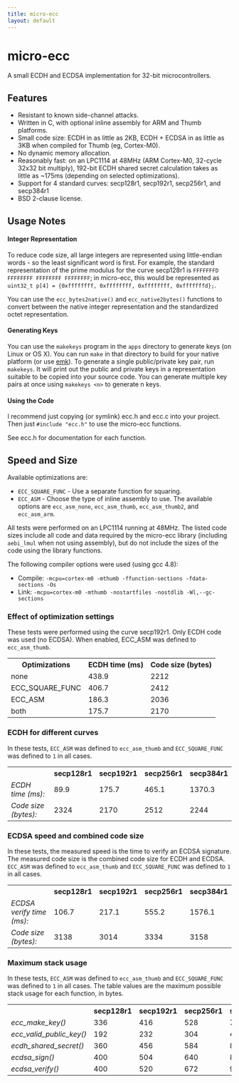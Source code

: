 ```yaml
---
title: micro-ecc
layout: default
---
```


micro-ecc
==========

A small ECDH and ECDSA implementation for 32-bit microcontrollers.

Features
--------

 * Resistant to known side-channel attacks.
 * Written in C, with optional inline assembly for ARM and Thumb platforms.
 * Small code size: ECDH in as little as 2KB, ECDH + ECDSA in as little as 3KB when compiled for Thumb (eg, Cortex-M0).
 * No dynamic memory allocation.
 * Reasonably fast: on an LPC1114 at 48MHz (ARM Cortex-M0, 32-cycle 32x32 bit multiply), 192-bit ECDH shared secret calculation takes as little as ~175ms (depending on selected optimizations).
 * Support for 4 standard curves: secp128r1, secp192r1, secp256r1, and secp384r1
 * BSD 2-clause license.

Usage Notes
-----------

#### Integer Representation ####

To reduce code size, all large integers are represented using little-endian words - so the least significant word is first. For example, the standard representation of the prime modulus for the curve secp128r1 is `FFFFFFFD FFFFFFFF FFFFFFFF FFFFFFFF`; in micro-ecc, this would be represented as `uint32_t p[4] = {0xffffffff, 0xffffffff, 0xffffffff, 0xfffffffd};`.

You can use the `ecc_bytes2native()` and `ecc_native2bytes()` functions to convert between the native integer representation and the standardized octet representation.

#### Generating Keys ####

You can use the `makekeys` program in the `apps` directory to generate keys (on Linux or OS X). You can run `make` in that directory to build for your native platform (or use [emk](http://kmackay.ca/emk)). To generate a single public/private key pair, run `makekeys`. It will print out the public and private keys in a representation suitable to be copied into your source code. You can generate multiple key pairs at once using `makekeys <n>` to generate n keys.

#### Using the Code ####

I recommend just copying (or symlink) ecc.h and ecc.c into your project. Then just `#include "ecc.h"` to use the micro-ecc functions.

See ecc.h for documentation for each function.

Speed and Size
--------------

Available optimizations are:
 * `ECC_SQUARE_FUNC` - Use a separate function for squaring.
 * `ECC_ASM` - Choose the type of inline assembly to use. The available options are `ecc_asm_none`, `ecc_asm_thumb`, `ecc_asm_thumb2`, and `ecc_asm_arm`.

All tests were performed on an LPC1114 running at 48MHz. The listed code sizes include all code and data required by the micro-ecc library (including `aebi_lmul` when not using assembly),
but do not include the sizes of the code using the library functions.

The following compiler options were used (using gcc 4.8):
 * Compile: `-mcpu=cortex-m0 -mthumb -ffunction-sections -fdata-sections -Os`
 * Link: `-mcpu=cortex-m0 -mthumb -nostartfiles -nostdlib -Wl,--gc-sections`

### Effect of optimization settings ###

These tests were performed using the curve secp192r1. Only ECDH code was used (no ECDSA). When enabled, ECC_ASM was defined to `ecc_asm_thumb`.

<table>
	<tr>
		<th>Optimizations</th>
		<th>ECDH time (ms)</th>
		<th>Code size (bytes)</th>
	</tr>
	<tr>
		<td>none</td>
		<td>438.9</td>
		<td>2212</td>
	</tr>
	<tr>
		<td>ECC_SQUARE_FUNC</td>
		<td>406.7</td>
		<td>2412</td>
	</tr>
	<tr>
		<td>ECC_ASM</td>
		<td>186.3</td>
		<td>2036</td>
	</tr>
	<tr>
		<td>both</td>
		<td>175.7</td>
		<td>2170</td>
	</tr>
</table>

### ECDH for different curves ###

In these tests, `ECC_ASM` was defined to `ecc_asm_thumb` and `ECC_SQUARE_FUNC` was defined to `1` in all cases.

<table>
	<tr>
		<th></th>
		<th>secp128r1</th>
		<th>secp192r1</th>
		<th>secp256r1</th>
		<th>secp384r1</th>
	</tr>
	<tr>
		<td><em>ECDH time (ms):</em></td>
		<td>89.9</td>
		<td>175.7</td>
		<td>465.1</td>
		<td>1370.3</td>
	</tr>
	<tr>
		<td><em>Code size (bytes):</em></td>
		<td>2324</td>
		<td>2170</td>
		<td>2512</td>
		<td>2244</td>
	</tr>
</table>

### ECDSA speed and combined code size ###

In these tests, the measured speed is the time to verify an ECDSA signature. The measured code size is the combined code size for ECDH and ECDSA. `ECC_ASM` was defined to `ecc_asm_thumb` and `ECC_SQUARE_FUNC` was defined to `1` in all cases.

<table>
	<tr>
		<th></th>
		<th>secp128r1</th>
		<th>secp192r1</th>
		<th>secp256r1</th>
		<th>secp384r1</th>
	</tr>
	<tr>
		<td><em>ECDSA verify time (ms):</em></td>
		<td>106.7</td>
		<td>217.1</td>
		<td>555.2</td>
		<td>1576.1</td>
	</tr>
	<tr>
		<td><em>Code size (bytes):</em></td>
		<td>3138</td>
		<td>3014</td>
		<td>3334</td>
		<td>3158</td>
	</tr>
</table>

### Maximum stack usage ###

In these tests, `ECC_ASM` was defined to `ecc_asm_thumb` and `ECC_SQUARE_FUNC` was defined to `1` in all cases. The table values are the maximum possible stack usage for each function, in bytes.

<table>
	<tr>
		<th></th>
		<th>secp128r1</th>
		<th>secp192r1</th>
		<th>secp256r1</th>
		<th>secp384r1</th>
	</tr>
	<tr>
		<td><em>ecc_make_key()</em></td>
		<td>336</td>
		<td>416</td>
		<td>528</td>
		<td>728</td>
	</tr>
	<tr>
		<td><em>ecc_valid_public_key()</em></td>
		<td>192</td>
		<td>232</td>
		<td>304</td>
		<td>424</td>
	</tr>
	<tr>
		<td><em>ecdh_shared_secret()</em></td>
		<td>360</td>
		<td>456</td>
		<td>584</td>
		<td>816</td>
	</tr>
	<tr>
		<td><em>ecdsa_sign()</em></td>
		<td>400</td>
		<td>504</td>
		<td>640</td>
		<td>888</td>
	</tr>
	<tr>
		<td><em>ecdsa_verify()</em></td>
		<td>400</td>
		<td>520</td>
		<td>672</td>
		<td>952</td>
	</tr>
</table>
